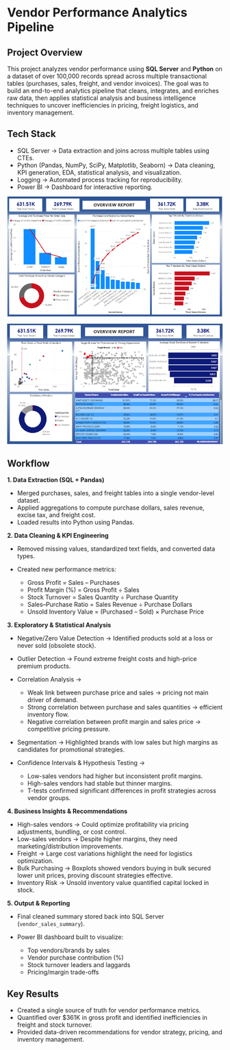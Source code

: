 # Vendor Performance Analytics Pipeline

## Project Overview

This project analyzes vendor performance using **SQL Server** and **Python** on a dataset of over 100,000 records spread across multiple transactional tables (purchases, sales, freight, and vendor invoices). The goal was to build an end-to-end analytics pipeline that cleans, integrates, and enriches raw data, then applies statistical analysis and business intelligence techniques to uncover inefficiencies in pricing, freight logistics, and inventory management.

## Tech Stack

- SQL Server → Data extraction and joins across multiple tables using CTEs.
- Python (Pandas, NumPy, SciPy, Matplotlib, Seaborn) → Data cleaning, KPI generation, EDA, statistical analysis, and visualization.
- Logging → Automated process tracking for reproducibility.
- Power BI → Dashboard for interactive reporting.

![OVERVIEW-PAGE](https://github.com/Salomiairy11/Vendor-Performance-Analysis-Using-Python-and-SQL-SERVER/blob/main/dashboard_pbitFile_and_Screenshots/VendorAnalysisOverview.PNG)

![OVERVIEW-PAGE-2](https://github.com/Salomiairy11/Vendor-Performance-Analysis-Using-Python-and-SQL-SERVER/blob/main/dashboard_pbitFile_and_Screenshots/VendorAnalysisOverview2.PNG)


## Workflow

**1. Data Extraction (SQL + Pandas)**

- Merged purchases, sales, and freight tables into a single vendor-level dataset.
- Applied aggregations to compute purchase dollars, sales revenue, excise tax, and freight cost.
- Loaded results into Python using Pandas.

**2. Data Cleaning & KPI Engineering**

- Removed missing values, standardized text fields, and converted data types.
- Created new performance metrics:

  - Gross Profit = Sales – Purchases
  - Profit Margin (%) = Gross Profit ÷ Sales
  - Stock Turnover = Sales Quantity ÷ Purchase Quantity
  - Sales–Purchase Ratio = Sales Revenue ÷ Purchase Dollars
  - Unsold Inventory Value = (Purchased – Sold) × Purchase Price

**3. Exploratory & Statistical Analysis**

- Negative/Zero Value Detection → Identified products sold at a loss or never sold (obsolete stock).
- Outlier Detection → Found extreme freight costs and high-price premium products.
- Correlation Analysis →

  - Weak link between purchase price and sales → pricing not main driver of demand.
  - Strong correlation between purchase and sales quantities → efficient inventory flow.
  - Negative correlation between profit margin and sales price → competitive pricing pressure.

- Segmentation → Highlighted brands with low sales but high margins as candidates for promotional strategies.
- Confidence Intervals & Hypothesis Testing →

  - Low-sales vendors had higher but inconsistent profit margins.
  - High-sales vendors had stable but thinner margins.
  - T-tests confirmed significant differences in profit strategies across vendor groups.

**4. Business Insights & Recommendations**

- High-sales vendors → Could optimize profitability via pricing adjustments, bundling, or cost control.
- Low-sales vendors → Despite higher margins, they need marketing/distribution improvements.
- Freight → Large cost variations highlight the need for logistics optimization.
- Bulk Purchasing → Boxplots showed vendors buying in bulk secured lower unit prices, proving discount strategies effective.
- Inventory Risk → Unsold inventory value quantified capital locked in stock.

**5. Output & Reporting**

- Final cleaned summary stored back into SQL Server (`vendor_sales_summary`).
- Power BI dashboard built to visualize:

  - Top vendors/brands by sales
  - Vendor purchase contribution (%)
  - Stock turnover leaders and laggards
  - Pricing/margin trade-offs

## Key Results

- Created a single source of truth for vendor performance metrics.
- Quantified over \$361K in gross profit and identified inefficiencies in freight and stock turnover.
- Provided data-driven recommendations for vendor strategy, pricing, and inventory management.
